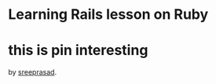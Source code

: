 # Learning Rails lesson on Ruby
# this is pin interesting 

by 
[sreeprasad](http://www.linkedin.com/in/sreeprasadatrit).

